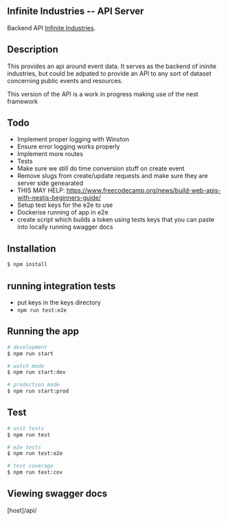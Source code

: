 Infinite Industries -- API Server
------------

Backend API [Infinite Industries](https://infinite.industries).

## Description

This provides an api around event data. It serves as the backend of ininite industries, but could be adpated to provide
an API to any sort of dataset concerning public events and resources.

This version of the API is a work in progress making use of the nest framework

## Todo

* Implement proper logging with Winston
* Ensure error logging works properly
* Implement more routes
* Tests
* Make sure we still do time conversion stuff on create event
* Remove slugs from create/update requests and make sure they are server side genearated
* THIS MAY HELP: https://www.freecodecamp.org/news/build-web-apis-with-nestjs-beginners-guide/
* Setup test keys for the e2e to use
* Dockerise running of app in e2e
* create script which builds a token using tests keys that you can paste into locally running swagger docs

## Installation

```bash
$ npm install
```

## running integration tests
* put keys in the keys directory
* `npm run test:e2e`

## Running the app

```bash
# development
$ npm run start

# watch mode
$ npm run start:dev

# production mode
$ npm run start:prod
```

## Test

```bash
# unit tests
$ npm run test

# e2e tests
$ npm run test:e2e

# test coverage
$ npm run test:cov
```

## Viewing swagger docs

[host]/api/

